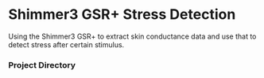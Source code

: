 # Shimmer3 GSR+ Stress Detection
Using the Shimmer3 GSR+ to extract skin conductance data and use that to detect stress after certain stimulus.

### Project Directory
```

```